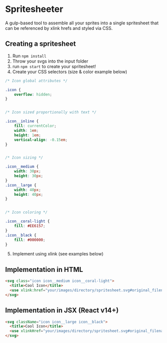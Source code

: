 # Spritesheeter

A gulp-based tool to assemble all your sprites into a single spritesheet that can be referenced by xlink hrefs and styled via CSS.

## Creating a spritesheet

1. Run `npm install`
2. Throw your svgs into the input folder
3. run `npm start` to create your spritesheet!
4. Create your CSS selectors (size & color example below)

```css
/* Icon global attributes */

.icon {
	overflow: hidden;
}


/* Icon sized proportionally with text */

.icon__inline {
	fill: currentColor;
	width: 1em;
	height: 1em;
	vertical-align: -0.15em;
}


/* Icon sizing */

.icon__medium {
	width: 30px;
	height: 30px;
}
.icon__large {
	width: 40px;
	height: 40px;
}


/* Icon coloring */

.icon__coral-light {
	fill: #EE6157;
}
.icon__black {
	fill: #000000;
}
```

5. Implement using xlink (see examples below)

## Implementation in HTML
```html
<svg class="icon icon__medium icon__coral-light">
  <title>Cool Icon</title>
  <use xlink:href="your/images/directory/spritesheet.svg#original_filename"></use>
</svg>
```

## Implementation in JSX (React v14+)
```html
<svg className="icon icon__large icon__black">
  <title>Cool Icon</title>
  <use xlinkHref="your/images/directory/spritesheet.svg#original_filename"></use>
</svg>
```
